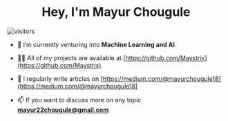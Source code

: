 <h1 align="center">Hey, I'm Mayur Chougule </h1>

![visitors](https://visitor-badge.glitch.me/badge?page_id=page.id)


- 🔭 I’m currently venturing into **Machine Learning and AI**

- 👨‍💻 All of my projects are available at [https://github.com/Maystrix](https://github.com/Maystrix)

- 📝 I regularly write articles on [https://medium.com/@mayurchougule18](https://medium.com/@mayurchougule18)

- 📫 If you want to discuss more on any topic **mayur22chougule@gmail.com**

